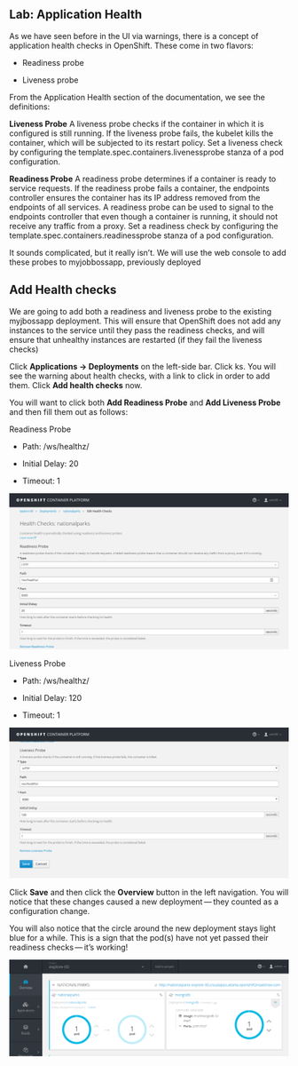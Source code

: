 ## Lab: Application Health

As we have seen before in the UI via warnings, there is a concept of application health checks in OpenShift. These come in two flavors:

  - Readiness probe

  - Liveness probe

From the Application Health section of the documentation, we see the definitions:

**Liveness Probe**
A liveness probe checks if the container in which it is configured is still running. If the liveness probe fails, the kubelet kills the container, which will be subjected to its restart policy. Set a liveness check by configuring the template.spec.containers.livenessprobe stanza of a pod configuration.

**Readiness Probe**
A readiness probe determines if a container is ready to service requests. If the readiness probe fails a container, the endpoints controller ensures the container has its IP address removed from the endpoints of all services. A readiness probe can be used to signal to the endpoints controller that even though a container is running, it should not receive any traffic from a proxy. Set a readiness check by configuring the template.spec.containers.readinessprobe stanza of a pod configuration.

It sounds complicated, but it really isn’t. We will use the web console to add these probes to myjobbossapp, previously deployed

## Add Health checks

We are going to add both a readiness and liveness probe to the existing myjbossapp deployment. This will ensure that OpenShift does not add any instances to the service until they pass the readiness checks, and will ensure that unhealthy instances are restarted (if they fail the liveness checks)

Click **Applications → Deployments** on the left-side bar. Click ks. You will see the warning about health checks, with a link to click in order to add them. Click **Add health checks** now.

 You will want to click both **Add Readiness Probe** and **Add Liveness Probe** and then fill them out as follows:

 Readiness Probe

   - Path: /ws/healthz/

   - Initial Delay: 20

   - Timeout: 1

 ![image](images/pipeline-readiness.png)

 Liveness Probe

   - Path: /ws/healthz/

   - Initial Delay: 120

   - Timeout: 1

 ![image](images/pipeline-liveness.png)

 Click **Save** and then click the **Overview** button in the left navigation. You will notice that these changes caused a new deployment — they counted as a configuration change.

You will also notice that the circle around the new deployment stays light blue for a while. This is a sign that the pod(s) have not yet passed their readiness checks — it’s working!

 ![image](images/apphealth-status.png)

